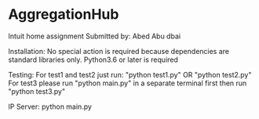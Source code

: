 # AggregationHub
Intuit home assignment
Submitted by: Abed Abu dbai

Installation:
    No special action is required because dependencies are standard libraries only.
    Python3.6 or later is required

Testing:
    For test1 and test2 just run: "python test1.py" OR "python test2.py"  
    For test3 please run "python main.py" in a separate terminal first then
    run "python test3.py"

IP Server:
    python main.py
